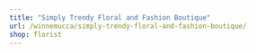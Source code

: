 ```yaml
---
title: "Simply Trendy Floral and Fashion Boutique"
url: /winnemucca/simply-trendy-floral-and-fashion-boutique/
shop: florist
---
```

